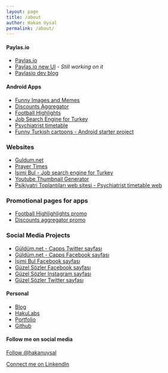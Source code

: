 ```yaml
---
layout: page
title: /about
author: Hakan Uysal
permalink: /about/
---
```


#### Paylas.io

* [Paylas.io](http://paylas.io)
* [Paylas.io new UI](http://m.paylas.io) - *Still working on it*
* [Paylasio dev blog](http://hakanu.github.io/paylasio/)

#### Android Apps

* [Funny Images and Memes](https://play.google.com/store/apps/details?id=net.guldum.caps)
* [Discounts Aggregator](https://play.google.com/store/apps/details?id=io.haku.discounts)
* [Football Highlights](https://play.google.com/store/apps/details?id=io.haku.fb_goals)
* [Job Search Engine for Turkey](https://play.google.com/store/apps/details?id=co.hakanu.jobfinder)
* [Psychiatrist timetable](https://play.google.com/store/apps/details?id=haku.io.psi_meeting)
* [Funny Turkish cartoons - Android starter project](https://play.google.com/store/apps/details?id=co.hakanu.karikaturcu2)

### Websites

* [Guldum.net](http://guldum.net)
* [Prayer Times](http://iftarvakitleri.org)
* [İşimi Bul - Job search engine for Turkey](http://isimibul.co)
* [Youtube Thumbnail Generator](http://vidimg.net)
* [Psikiyatri Toplantıları web sitesi - Psychiatrist timetable web](http://psikiyatritoplantilari.com)

### Promotional pages for apps

* [Football Highlighlights promo](http://footballhighlightswatch.com)
* [Discounts aggregator promo](http://kampanyalar.me)

### Social Media Projects

* [Güldüm.net - Capps Twitter sayfası](https://twitter.com/komikliklerlik)
* [Güldüm.net - Capps Facebook sayfası](https://www.facebook.com/pages/Komiklikler/1459543224367605)
* [İşimi Bul Facebook sayfası](https://www.facebook.com/pages/İşimi-Bul-İş-Arama-Motoru/823801480971476)
* [Güzel Sözler Facebook sayfası](https://www.facebook.com/iftarapp)
* [Güzel Sözler Instagram sayfası](https://instagram.com/soyledi)
* [Güzel Sözler Twitter sayfası](https://twitter.com/iftarapp)

#### Personal

* [Blog](http://hakanu.net)
* [HakuLabs](http://haku.io)
* [Portfolio](http://haku.inventive.io/)
* [Github](http://github.com/hakanu)

#### Follow me on social media

<a href="https://twitter.com/hakanuysal" class="twitter-follow-button" data-show-count="false" data-size="large">Follow @hakanuysal</a>
<script>!function(d,s,id){var js,fjs=d.getElementsByTagName(s)[0],p=/^http:/.test(d.location)?'http':'https';if(!d.getElementById(id)){js=d.createElement(s);js.id=id;js.src=p+'://platform.twitter.com/widgets.js';fjs.parentNode.insertBefore(js,fjs);}}(document, 'script', 'twitter-wjs');</script>


<a href="https://www.linkedin.com/profile/view?id=36252256" target="_blank">
  <!-- <img style="text-align: left;" src="https://devdala.files.wordpress.com/2015/04/my-linkedin-profile-button.png"> -->
  Connect me on LinkendIn
</a>

<!-- Bu etiketi, widget adlı widget'ın oluşturulmasını istediğiniz yere ekleyin. -->
<div class="g-follow" data-annotation="bubble" data-height="24" data-href="//plus.google.com/u/0/105964927304013187423" data-rel="author"></div>

<!-- Bu etiketi head bölümüne veya kapanış body etiketinin hemen önüne ekleyin. -->
<script src="https://apis.google.com/js/platform.js" async defer></script>
